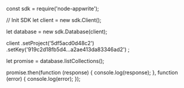 const sdk = require('node-appwrite');

// Init SDK
let client = new sdk.Client();

let database = new sdk.Database(client);

client
    .setProject('5df5acd0d48c2')
    .setKey('919c2d18fb5d4...a2ae413da83346ad2')
;

let promise = database.listCollections();

promise.then(function (response) {
    console.log(response);
}, function (error) {
    console.log(error);
});